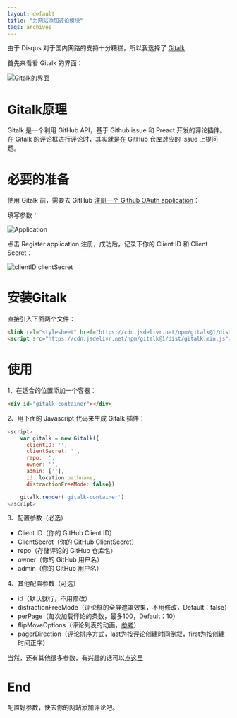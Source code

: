 ```yaml
---
layout: default
title: "为网站添加评论模块"
tags: archives
---
```


由于 Disqus 对于国内网路的支持十分糟糕，所以我选择了 [Gitalk](<https://gitalk.github.io/>)

首先来看看 Gitalk 的界面：

![Gitalk的界面](https://lien-1258580758.cos.ap-shanghai.myqcloud.com/blog-img/04_gitalk/gitalk_01.png)

# Gitalk原理

Gitalk 是一个利用 GitHub API，基于 Github issue 和 Preact 开发的评论插件。在 Gitalk 的评论框进行评论时，其实就是在 GitHub 仓库对应的 issue 上提问题。


# 必要的准备

使用 Gitalk 前，需要去 GitHub [注册一个 Github OAuth application](https://github.com/settings/applications/new)：

填写参数：

![Application](https://lien-1258580758.cos.ap-shanghai.myqcloud.com/blog-img/04_gitalk/gitalk_04.png)

点击 Register application 注册，成功后，记录下你的 Client ID 和 Client Secret：

![clientID clientSecret](https://lien-1258580758.cos.ap-shanghai.myqcloud.com/blog-img/04_gitalk/gitalk_05.png)

# 安装Gitalk

直接引入下面两个文件：

```html
<link rel="stylesheet" href="https://cdn.jsdelivr.net/npm/gitalk@1/dist/gitalk.css">
<script src="https://cdn.jsdelivr.net/npm/gitalk@1/dist/gitalk.min.js"></script>
```

# 使用

1、在适合的位置添加一个容器：

```html
<div id="gitalk-container"></div>
```

2、用下面的 Javascript 代码来生成 Gitalk 插件：

```javascript
<script>
    var gitalk = new Gitalk({
      clientID: '',	
      clientSecret: '',	
      repo: '',	
      owner: '',	
      admin: [''],	
      id: location.pathname,	
      distractionFreeMode: false})

    gitalk.render('gitalk-container')
</script>
```

3、配置参数（必选）

- Client ID（你的 GitHub Client ID）
- ClientSecret（你的 GitHub ClientSecret）
- repo（存储评论的 GitHub 仓库名）
- owner（你的 GitHub 用户名）
- admin（你的 GitHub 用户名）

4、其他配置参数（可选）

- id（默认就行，不用修改）
- distractionFreeMode（评论框的全屏遮罩效果，不用修改，Default：false）
- perPage（每次加载评论的条数，最多100，Default：10）
- flipMoveOptions（评论列表的动画，[参考](https://github.com/joshwcomeau/react-flip-move/blob/master/documentation/enter_leave_animations.md)）
- pagerDirection（评论排序方式，last为按评论创建时间倒叙，first为按创建时间正序）

当然，还有其他很多参数，有兴趣的话可以[点这里](https://github.com/gitalk/gitalk/blob/master/readme-cn.md#%E8%AE%BE%E7%BD%AE)

# End

配置好参数，快去你的网站添加评论吧。






